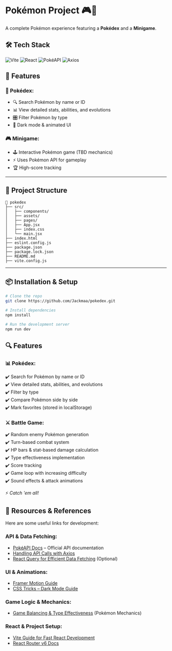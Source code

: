 # Pokémon Project 🎮🦾

A complete Pokémon experience featuring a **Pokédex** and a **Minigame**.

## 🛠️ Tech Stack

![Vite](https://img.shields.io/badge/Vite-4468F2?style=for-the-badge&logo=vite&logoColor=white)
![React](https://img.shields.io/badge/React-61DAFB?style=for-the-badge&logo=react&logoColor=black)
![PokéAPI](https://img.shields.io/badge/PokéAPI-FFCB05?style=for-the-badge&logo=pokemon&logoColor=black)
![Axios](https://img.shields.io/badge/Axios-5A29E4?style=for-the-badge&logo=axios&logoColor=white)

## 🚀 Features

### 📖 Pokédex:

- 🔍 Search Pokémon by name or ID
- 📊 View detailed stats, abilities, and evolutions
- 🎛️ Filter Pokémon by type
- 🎨 Dark mode & animated UI

### 🎮 Minigame:

- 🕹️ Interactive Pokémon game (TBD mechanics)
- ⚡ Uses Pokémon API for gameplay
- 🏆 High-score tracking

---

## 📂 Project Structure

```
📁 pokedex
├── src/
│   ├── components/
│   ├── assets/
│   ├── pages/
│   ├── App.jsx
│   ├── index.css
│   └── main.jsx
├── index.html
├── eslint.config.js
├── package.json
├── package.lock.json
├── README.md
├── vite.config.js
```

---

## 📦 Installation & Setup

```sh
# Clone the repo
git clone https://github.com/Jackmaa/pokedex.git

# Install dependencies
npm install

# Run the development server
npm run dev
```

## 🔍 Features

### 📊 Pokédex:

✔️ Search for Pokémon by name or ID  
✔️ View detailed stats, abilities, and evolutions  
✔️ Filter by type  
✔️ Compare Pokémon side by side  
✔️ Mark favorites (stored in localStorage)

### ⚔️ Battle Game:

✔️ Random enemy Pokémon generation  
✔️ Turn-based combat system  
✔️ HP bars & stat-based damage calculation  
✔️ Type effectiveness implementation  
✔️ Score tracking  
✔️ Game loop with increasing difficulty  
✔️ Sound effects & attack animations

⚡ _Catch 'em all!_

## 📖 Resources & References

Here are some useful links for development:

### **API & Data Fetching:**

- [PokéAPI Docs](https://pokeapi.co/docs/v2) – Official API documentation
- [Handling API Calls with Axios](https://axios-http.com/)
- [React Query for Efficient Data Fetching](https://react-query.tanstack.com/) (Optional)

### **UI & Animations:**

- [Framer Motion Guide](https://www.framer.com/motion/)
- [CSS Tricks – Dark Mode Guide](https://css-tricks.com/a-complete-guide-to-dark-mode-on-the-web/)

### **Game Logic & Mechanics:**

- [Game Balancing & Type Effectiveness](https://pokemondb.net/type) (Pokémon Mechanics)

### **React & Project Setup:**

- [Vite Guide for Fast React Development](https://vitejs.dev/guide/)
- [React Router v6 Docs](https://reactrouter.com/en/main)
